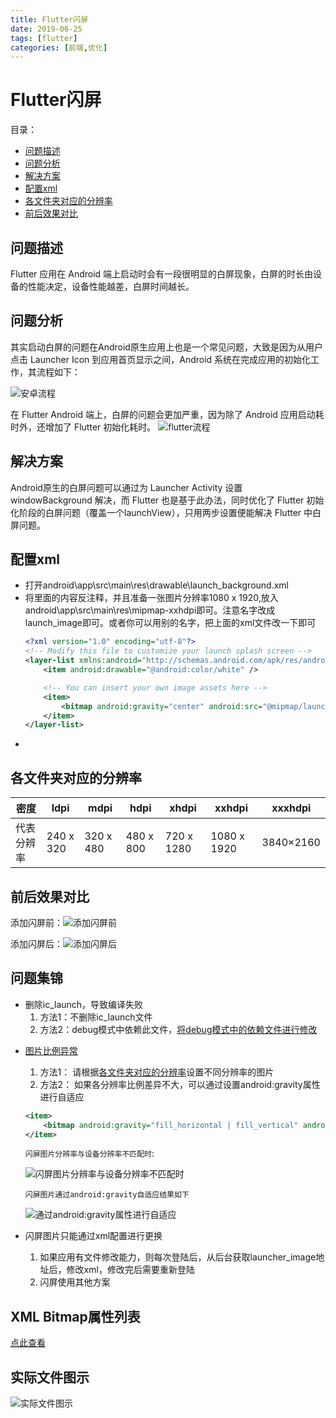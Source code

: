 ```yaml
---
title: Flutter闪屏
date: 2019-06-25
tags: [flutter]
categories: [前端,优化]
---
```

# Flutter闪屏
目录：
- [问题描述](#desc)
- [问题分析](#analy)
- [解决方案](#resolve)
- [配置xml](#setting)
- [各文件夹对应的分辨率](#pixel)
- [前后效果对比](#compare)
## 问题描述 <span id='desc' />
Flutter 应用在 Android 端上启动时会有一段很明显的白屏现象，白屏的时长由设备的性能决定，设备性能越差，白屏时间越长。

## 问题分析 <span id='analy' />
其实启动白屏的问题在Android原生应用上也是一个常见问题，大致是因为从用户点击 Launcher Icon 到应用首页显示之间，Android 系统在完成应用的初始化工作，其流程如下：
<!-- ![安卓流程](./images/android.jpg) -->
![安卓流程](https://raw.githubusercontent.com/zc1789284658/Code-Note/master/flutter/images/android.jpg)


<!-- ![flutter流程](./images/flutter.jpg) -->
在 Flutter Android 端上，白屏的问题会更加严重，因为除了 Android 应用启动耗时外，还增加了 Flutter 初始化耗时。
![flutter流程](https://raw.githubusercontent.com/zc1789284658/Code-Note/master/flutter/images/flutter.jpg)

## 解决方案 <span id='resolve' />
Android原生的白屏问题可以通过为 Launcher Activity 设置 windowBackground 解决，而 Flutter 也是基于此办法，同时优化了 Flutter 初始化阶段的白屏问题（覆盖一个launchView），只用两步设置便能解决 Flutter 中白屏问题。

## 配置xml <span id='setting' />
- 打开android\app\src\main\res\drawable\launch_background.xml
- 将<item>里面的内容反注释，并且准备一张图片分辨率1080 x 1920,放入android\app\src\main\res\mipmap-xxhdpi即可。注意名字改成launch_image即可。或者你可以用别的名字，把上面的xml文件改一下即可
    ```xml
    <?xml version="1.0" encoding="utf-8"?>
    <!-- Modify this file to customize your launch splash screen -->
    <layer-list xmlns:android="http://schemas.android.com/apk/res/android">
        <item android:drawable="@android:color/white" />

        <!-- You can insert your own image assets here -->
        <item>
            <bitmap android:gravity="center" android:src="@mipmap/launch_image" />
        </item>
    </layer-list>

    ```
- 

## 各文件夹对应的分辨率 <span id='pixel' />
密度	| ldpi|	mdpi|	hdpi	|xhdpi|	xxhdpi	|xxxhdpi
--|--|--|--|--|--|--
代表分辨率	|240 x 320	|320 x 480	|480 x 800|	720 x 1280|	1080 x 1920|	3840×2160

## 前后效果对比 <span id='compare' />
<!-- 添加闪屏前：![添加闪屏前](./images/no-splash.gif) -->
添加闪屏前：![添加闪屏前](https://raw.githubusercontent.com/zc1789284658/Code-Note/master/flutter/images/no-splash.gif)

<!-- 添加闪屏后：![添加闪屏后](./images/has-splash.gif) -->
添加闪屏后：![添加闪屏后](https://raw.githubusercontent.com/zc1789284658/Code-Note/master/flutter/images/has-splash.gif)
## 问题集锦
- 删除ic_launch，导致编译失败
    1. 方法1：不删除ic_launch文件
    2. 方法2：debug模式中依赖此文件，<!--[将debug模式中的依赖文件进行修改](./images/delete-ic_launcher.png)-->[将debug模式中的依赖文件进行修改](https://raw.githubusercontent.com/zc1789284658/Code-Note/master/flutter/images/delete-ic_launcher.png)

<!-- - [图片比例异常](./images/no-adaptor.png) -->
- [图片比例异常](https://raw.githubusercontent.com/zc1789284658/Code-Note/master/flutter/images/no-adaptor.png)
    1. 方法1： 请根据[各文件夹对应的分辨率](#pixel)设置不同分辨率的图片
    2. 方法2： 如果各分辨率比例差异不大，可以通过设置android:gravity属性进行自适应
    ```xml
    <item>
        <bitmap android:gravity="fill_horizontal | fill_vertical" android:src="@mipmap/launch_image" />
    </item>
    ```
    `闪屏图片分辨率与设备分辨率不匹配时`:

    <!-- ![闪屏图片分辨率与设备分辨率不匹配时](./images/no-adaptor.png) -->
    ![闪屏图片分辨率与设备分辨率不匹配时](https://raw.githubusercontent.com/zc1789284658/Code-Note/master/flutter/images/no-adaptor.png)

    `闪屏图片通过android:gravity自适应结果如下`

    <!-- ![通过android:gravity属性进行自适应](./images/adapted.png) -->
    ![通过android:gravity属性进行自适应](https://raw.githubusercontent.com/zc1789284658/Code-Note/master/flutter/images/adapted.png)

- 闪屏图片只能通过xml配置进行更换
    1. 如果应用有文件修改能力，则每次登陆后，从后台获取launcher_image地址后，修改xml，修改完后需要重新登陆
    2. 闪屏使用其他方案

## XML Bitmap属性列表
[点此查看](./xmlBitmap.md)


## 实际文件图示
<!-- ![实际文件图示](./images/flutter_android_splash.png) -->
![实际文件图示](https://raw.githubusercontent.com/zc1789284658/Code-Note/master/flutter/images/flutter_android_splash.png)